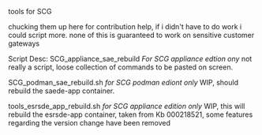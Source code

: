 tools for SCG

chucking them up here for contribution help, if i didn't have to do work i could script more.
none of this is guaranteed to work on sensitive customer gateways

Script Desc:
SCG_appliance_sae_rebuild
*For SCG appliance edtion ony*
not really a script, loose collection of commands to be pasted on screen.

SCG_podman_sae_rebuild.sh
*for SCG podman ediont only*
WIP, should rebuild the saede-app container.

tools_esrsde_app_rebuild.sh
*for SCG appliance edition only*
WIP, this will rebuild the esrsde-app container, taken from Kb 000218521, some features regarding the version change have been removed 
